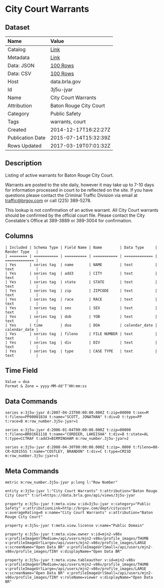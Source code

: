 # City Court Warrants

## Dataset

| Name | Value |
| :--- | :---- |
| Catalog | [Link](https://catalog.data.gov/dataset/city-court-warrants) |
| Metadata | [Link](https://data.brla.gov/api/views/3j5u-jyar) |
| Data: JSON | [100 Rows](https://data.brla.gov/api/views/3j5u-jyar/rows.json?max_rows=100) |
| Data: CSV | [100 Rows](https://data.brla.gov/api/views/3j5u-jyar/rows.csv?max_rows=100) |
| Host | data.brla.gov |
| Id | 3j5u-jyar |
| Name | City Court Warrants |
| Attribution | Baton Rouge City Court |
| Category | Public Safety |
| Tags | warrants, court |
| Created | 2014-12-17T16:22:27Z |
| Publication Date | 2015-07-14T15:32:39Z |
| Rows Updated | 2017-03-19T07:01:32Z |

## Description

Listing of active warrants for Baton Rouge City Court.

Warrants are posted to the site daily, however it may take up to 7-10 days for information processed in court to be reflected on the site.  If you have questions please contact the Criminal Traffic Division via email at traffic@brgov.com or call (225) 389-5278.

This lookup is not confirmation of an active warrant.  All City Court warrants should be confirmed by the official court file.  Please contact the City Constable's Office at 389-3889 or 389-3004 for confirmation.

## Columns

```ls
| Included | Schema Type | Field Name | Name        | Data Type     | Render Type   |
| ======== | =========== | ========== | =========== | ============= | ============= |
| Yes      | series tag  | name       | NAME        | text          | text          |
| Yes      | series tag  | add3       | CITY        | text          | text          |
| Yes      | series tag  | state      | STATE       | text          | text          |
| Yes      | series tag  | zip        | ZIPCODE     | text          | text          |
| Yes      | series tag  | race       | RACE        | text          | text          |
| Yes      | series tag  | sex        | SEX         | text          | text          |
| Yes      | series tag  | dob        | YOB         | text          | text          |
| Yes      | time        | doa        | DOA         | calendar_date | calendar_date |
| Yes      | series tag  | fileno     | FILE NUMBER | text          | text          |
| Yes      | series tag  | div        | DIV         | text          | text          |
| Yes      | series tag  | type       | CASE TYPE   | text          | text          |
```

## Time Field

```ls
Value = doa
Format & Zone = yyyy-MM-dd'T'HH:mm:ss
```

## Data Commands

```ls
series e:3j5u-jyar d:2007-04-23T00:00:00.000Z t:zip=00000 t:sex=M t:fileno=PP00001834 t:name="SCOTT, JONATHAN" t:div=D t:type=PP t:race=B m:row_number.3j5u-jyar=1

series e:3j5u-jyar d:2006-01-04T00:00:00.000Z t:zip=00000 t:fileno=BR01661118 t:name="CORDIER, LAKEISHA" t:div=B t:state=AL t:type=CCTRAF t:add3=BIRMINGHAM m:row_number.3j5u-jyar=2

series e:3j5u-jyar d:2008-04-30T00:00:00.000Z t:zip=.0000 t:fileno=08-CR-020155S t:name="COSTLEY, BRANDON" t:div=C t:type=CMISD m:row_number.3j5u-jyar=3
```

## Meta Commands

```ls
metric m:row_number.3j5u-jyar p:long l:"Row Number"

entity e:3j5u-jyar l:"City Court Warrants" t:attribution="Baton Rouge City Court" t:url=https://data.brla.gov/api/views/3j5u-jyar

property e:3j5u-jyar t:meta.view v:id=3j5u-jyar v:category="Public Safety" v:attributionLink=http://brgov.com/dept/citycourt v:averageRating=0 v:name="City Court Warrants" v:attribution="Baton Rouge City Court"

property e:3j5u-jyar t:meta.view.license v:name="Public Domain"

property e:3j5u-jyar t:meta.view.owner v:id=mjn2-v86v v:profileImageUrlMedium=/api/users/mjn2-v86v/profile_images/THUMB v:profileImageUrlLarge=/api/users/mjn2-v86v/profile_images/LARGE v:screenName="Open Data BR" v:profileImageUrlSmall=/api/users/mjn2-v86v/profile_images/TINY v:displayName="Open Data BR"

property e:3j5u-jyar t:meta.view.tableauthor v:id=mjn2-v86v v:profileImageUrlMedium=/api/users/mjn2-v86v/profile_images/THUMB v:profileImageUrlLarge=/api/users/mjn2-v86v/profile_images/LARGE v:screenName="Open Data BR" v:profileImageUrlSmall=/api/users/mjn2-v86v/profile_images/TINY v:roleName=viewer v:displayName="Open Data BR"
```